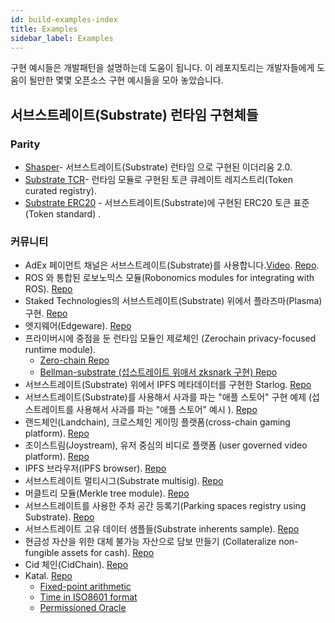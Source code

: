 ```yaml
---
id: build-examples-index
title: Examples
sidebar_label: Examples
---
```


구현 예시들은 개발패턴을 설명하는데 도움이 됩니다. 이 레포지토리는 개발자들에게 도움이 될만한 몇몇 오픈소스 구현 예시들을 모아 놓았습니다.

## 서브스트레이트(Substrate) 런타임 구현체들

### Parity

- [Shasper](https://github.com/paritytech/shasper)- 서브스트레이트(Substrate) 런타임 으로 구현된 이더리움 2.0.
- [Substrate TCR](https://github.com/parity-samples/substrate-tcr)-  런타임 모듈로 구현된 토큰 큐레이트 레지스트리(Token curated registry).
- [Substrate ERC20](https://github.com/parity-samples/substrate-erc20) - 서브스트레이트(Substrate)에 구현된 ERC20 토큰 표준 (Token standard) .

### 커뮤니티

- AdEx 페이먼트 채널은 서브스트레이트(Substrate)를 사용합니다.[Video](https://www.youtube.com/watch?v=1CeI6Oa1BnU). [Repo](https://github.com/AdExNetwork/adex-protocol-substrate).
- ROS 와 통합된 로보노믹스 모듈(Robonomics modules for integrating with ROS). [Repo](https://github.com/airalab/substrate-node-robonomics)
- Staked Technologies의 서브스트레이트(Substrate) 위에서 플라즈마(Plasma)구현. [Repo](https://github.com/stakedtechnologies/Plasm)
- 엣지웨어(Edgeware). [Repo](https://github.com/hicommonwealth/edgeware-node)
- 프라이버시에 중점을 둔 런타임 모듈인 제로체인 (Zerochain privacy-focused runtime module).
    - [Zero-chain Repo](https://github.com/LayerXcom/zero-chain)
    - [Bellman-substrate (섭스트레이트 위애서 zksnark 구현) Repo](https://github.com/LayerXcom/bellman-substrate)
- 서브스트레이트(Substrate) 위에서 IPFS 메타데이터를 구현한 Starlog. [Repo](https://github.com/PACTCare/Starlog)
- 서브스트레이트(Substrate)를 사용해서 사과를 파는 "애플 스토어" 구현 예제 (섭스트레이트를 사용해서 사과를 파는 "애플 스토어" 예시 ). [Repo](https://github.com/osuketh/apple-store-substrate)
- 랜드체인(Landchain), 크로스체인 게이밍 플랫폼(cross-chain gaming platform). [Repo](https://github.com/evolutionlandorg/land-chain)
- 조이스트림(Joystream),  유저 중심의 비디로 플랫폼 (user governed video platform). [Repo](https://github.com/Joystream/substrate-node-joystream)
- IPFS 브라우저(IPFS browser). [Repo](https://github.com/Polygos/substrate-node-ipfsbrowser)
- 서브스트레이트 멀티시그(Substrate multisig). [Repo](https://github.com/mixbytes/substrate-module-multisig)
- 머클트리 모듈(Merkle tree module). [Repo](https://github.com/filiplazovic/substrate-merkle-tree)
- 서브스트레이트를 사용한 주차 공간 등록기(Parking spaces registry using Substrate). [Repo](https://github.com/yjkimjunior/ParkingSpaceSubstrate)
- 서브스트레이트 고유 데이터 샘플들(Substrate inherents sample). [Repo](https://github.com/gautamdhameja/substrate-inherents-sample)
- 현금성 자산을 위한 대체 불가능 자산으로 담보 만들기 (Collateralize non-fungible assets for cash). [Repo](https://github.com/nczhu/collateral)
- Cid 체인(CidChain). [Repo](https://github.com/Polygos/substrate-node-cidchain)
- Katal. [Repo](https://github.com/Trinkler/katal-chain)
    - [Fixed-point arithmetic](https://github.com/Trinkler/katal-chain/tree/master/modules/reals)
    - [Time in ISO8601 format](https://github.com/Trinkler/katal-chain/tree/master/modules/time)
    - [Permissioned Oracle](https://github.com/Trinkler/katal-chain/tree/master/modules/oracle)
